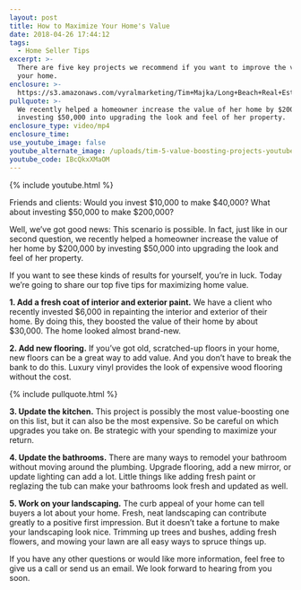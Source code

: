```yaml
---
layout: post
title: How to Maximize Your Home's Value
date: 2018-04-26 17:44:12
tags:
  - Home Seller Tips
excerpt: >-
  There are five key projects we recommend if you want to improve the value of
  your home.
enclosure: >-
  https://s3.amazonaws.com/vyralmarketing/Tim+Majka/Long+Beach+Real+Estate+Agent-+Increasing+Value.mp4
pullquote: >-
  We recently helped a homeowner increase the value of her home by $200,000 by
  investing $50,000 into upgrading the look and feel of her property.
enclosure_type: video/mp4
enclosure_time:
use_youtube_image: false
youtube_alternate_image: /uploads/tim-5-value-boosting-projects-youtube.jpg
youtube_code: IBcQkxXMaOM
---
```


{% include youtube.html %}

Friends and clients: Would you invest $10,000 to make $40,000? What about investing $50,000 to make $200,000?

Well, we’ve got good news: This scenario is possible. In fact, just like in our second question, we recently helped a homeowner increase the value of her home by $200,000 by investing $50,000 into upgrading the look and feel of her property.

If you want to see these kinds of results for yourself, you’re in luck. Today we’re going to share our top five tips for maximizing home value.

**1. Add a fresh coat of interior and exterior paint.** We have a client who recently invested $6,000 in repainting the interior and exterior of their home. By doing this, they boosted the value of their home by about $30,000. The home looked almost brand-new.

**2. Add new flooring.** If you’ve got old, scratched-up floors in your home, new floors can be a great way to add value. And you don’t have to break the bank to do this. Luxury vinyl provides the look of expensive wood flooring without the cost.&nbsp;

{% include pullquote.html %}

**3. Update the kitchen.** This project is possibly the most value-boosting one on this list, but it can also be the most expensive. So be careful on which upgrades you take on. Be strategic with your spending to maximize your return.&nbsp;

**4. Update the bathrooms.** There are many ways to remodel your bathroom without moving around the plumbing. Upgrade flooring, add a new mirror, or update lighting can add a lot. Little things like adding fresh paint or reglazing the tub can make your bathrooms look fresh and updated as well.

**5. Work on your landscaping.** The curb appeal of your home can tell buyers a lot about your home. Fresh, neat landscaping can contribute greatly to a positive first impression. But it doesn’t take a fortune to make your landscaping look nice. Trimming up trees and bushes, adding fresh flowers, and mowing your lawn are all easy ways to spruce things up.

If you have any other questions or would like more information, feel free to give us a call or send us an email. We look forward to hearing from you soon.<br>&nbsp;